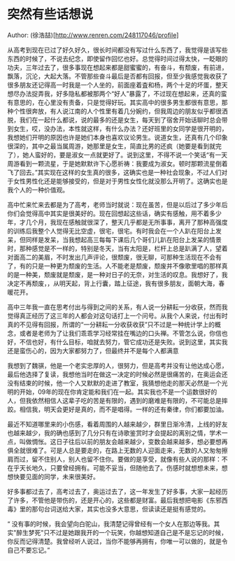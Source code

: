 突然有些话想说
==============

Author: (徐浩喆)[http://www.renren.com/248117046/profile]

从高考到现在已过了好久好久，很长时间都没有写过什么东西了，我觉得是该写些东西的时候了，不说去纪念，即使留作回忆也好。总觉得时间过得太快，一眨眼的功夫，三年过去了，很多事现在想起来都是甜蜜蜜的，有奋斗，有颓废，有前进，飘落，沉沦，大起大落。不管那些奋斗最后是否都有回报，但至少我感觉我收获了很多朋友还记得高一时我是一个人坐的，前面座着査和杨，两个十足的坏蛋，整天想尽办法捉弄我，好多隐私都被那两个“好人”暴露了，不过现在想起来，还真的蛮有意思的，在心里没有责备，只是觉得好玩。其实高中的很多男生都很有意思，那种个性很奔放，有人说江南的人个性里有着几分婉约，但我周边的朋友似乎都很洒脱，我们在一起什么都说，说的最多的还是女生，每天到了宿舍开始话聊时总会带到女生，哎，没办法，本性就这样，有什么办法？还好班里的女同学是很开明的，我想她们开明的原因也许是她们本身也喜欢议论男生。说道女生，还真有几个印象很深的，其中之最当属周游，她那里是女生，简直比男的还疯（她要是看到就完了），她人蛮好的，要是淑女一点就更好了。说到这里，不得不说一个笑话“有一天周游看到一颗流星，于是她默默许下心愿祈祷：我要成为淑女。顿时那颗流星倒着飞了回去。”其实现在这样的女生真的很多，这确实也是一种社会现象，不过人们对于女性男性化还是能够接受的，但是对于男性女性化就没那么开明了。这确实也是我个人的一种价值观。 

高中忙来忙来去都是为了高考，老师当时就说：现在虽苦，但是以后过了多少年后你们会觉得高中其实是很美好的。现在回想起这些话，确实有感触，用不着多少年，才几个月，我现在感触就很深了，整天几乎都是无所事事，离开了那种高强度的训练后我整个人觉得无比空虚，很宅，很宅。有时我会在一个人趴在阳台上发呆，但同样是发呆，当我想起高三每每下课后几个哥们儿趴在阳台上发呆的情景时，那种感觉是不一样的，特别是冬天，当有太阳是，栏杆上总是趴满了人，望着对面高二的美眉，不时发出几声评论，很颓废，很无聊，可那种生活现在不会有了，有的只是一种更为颓废的生活。人不能老是颓废，颓废并不像歌里唱的那样真的是一种美，颓废就是颓废，是一种对日子的无奈，对生活的叹息。我想好了，我决定不再颓废，，从明天起，背上行囊，踏上征途，我有很多朋友，面朝大海，春暖花开。 

高中三年我一直在思考付出与得到之间的关系，有人说一分耕耘一分收获，然而我觉得真正经历了这三年的人都会对这句话打上一个问号。从我个人来说，付出有时真的不见得有回报，所谓的“一分耕耘一分收获收获”只不过是一种统计学上的概念，或者是老师为了让我们乖乖学习经常挂在嘴边的口头禅。不管怎么说，你信也好，不信也好，有什么目标，咱就去努力，管它成功还是失败。说到这里，其实我还是蛮伤心的，因为大家都努力了，但最终并不是每个人都满意 

我想到了魏骐，他是一个老实忠厚的人，很努力，但是高考并没有让他达成心愿，最后他选择了复读，我想他当时在做这一决定的时候必然是很痛苦的，在奥运会还没有结束的时候，他一个人又默默的走进了教室，我猜想他走的那天必然是一个光明的开始，09年的现在你肯定能和我们在一起。其实我也不是一个运数很好的人，但我依然相信人这辈子吃的苦是有限的，遇到的磨难是有限的，不可能总是摔跤。相信我，明天会更好是真的，而不是唱得。一样的还有秦律，你们都要加油。 

最近不知道哪里来的小伤感，看着周围的人越来越少，群里日渐冷清，上线的好友也越来越少，我的确也感到了几分只有在诗歌鉴赏时才会提起的离别之情，学术一点，叫做惆怅。这日子往后以前的朋友会越来越少，变数会越来越多，想必要想再俱全就很难了。可是人总是要走的，在路上无数的人迎面走来，无数的人又匆匆擦肩而过，留不住别人，别人也留不住你。要做的是享受，就像有些人说的那样：不在乎天长地久，只要曾经拥有。可能不妥当，但随他去了。伤感时就想想未来，想想快要见面的同学，未来很美好。 

好多事都过去了，高考过去了，奥运过去了，这一年发生了好多事，大家一起经历了许多，不管他是带伤的，还是开心的，这些都是财富。最后我想把电影《东邪西毒》里的那句台词送给大家，其实也没多大意思，但读读还是挺有感觉的。 

“ 没有事的时候，我会望向白驼山，我清楚记得曾经有一个女人在那边等我。其实"醉生梦死"只不过是她跟我开的一个玩笑，你越想知道自己是不是忘记的时候，你反而记得清楚。我曾经听人说过，当你不能够再拥有，你唯一可以做的，就是令自己不要忘记。”
